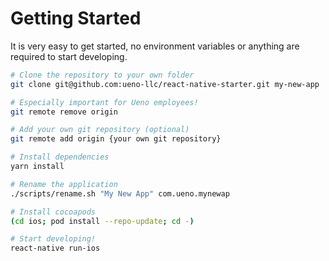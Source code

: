 # Getting Started

It is very easy to get started, no environment variables or anything are required to start developing.

```bash
# Clone the repository to your own folder
git clone git@github.com:ueno-llc/react-native-starter.git my-new-app

# Especially important for Ueno employees!
git remote remove origin

# Add your own git repository (optional)
git remote add origin {your own git repository}

# Install dependencies
yarn install

# Rename the application
./scripts/rename.sh "My New App" com.ueno.mynewap

# Install cocoapods
(cd ios; pod install --repo-update; cd -)

# Start developing!
react-native run-ios
```

